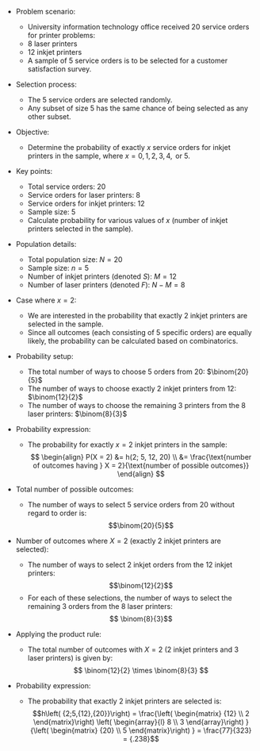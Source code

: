 - Problem scenario:
	- University information technology office received 20 service orders for printer problems:
    - 8 laser printers
    - 12 inkjet printers
	- A sample of 5 service orders is to be selected for a customer satisfaction survey.
  
- Selection process:
	- The 5 service orders are selected randomly.
	- Any subset of size 5 has the same chance of being selected as any other subset.

- Objective:
	- Determine the probability of exactly $x$ service orders for inkjet printers in the sample, where $x = 0, 1, 2, 3, 4, \text{ or } 5$.

- Key points:
	- Total service orders: 20
	- Service orders for laser printers: 8
	- Service orders for inkjet printers: 12
	- Sample size: 5
	- Calculate probability for various values of $x$ (number of inkjet printers selected in the sample).

- Population details:
	- Total population size: $N = 20$
	- Sample size: $n = 5$
	- Number of inkjet printers (denoted $S$): $M = 12$
	- Number of laser printers (denoted $F$): $N - M = 8$

- Case where $x = 2$:
	- We are interested in the probability that exactly 2 inkjet printers are selected in the sample.
	- Since all outcomes (each consisting of 5 specific orders) are equally likely, the probability can be calculated based on combinatorics.

- Probability setup:
	- The total number of ways to choose 5 orders from 20: $\binom{20}{5}$
	- The number of ways to choose exactly 2 inkjet printers from 12: $\binom{12}{2}$
	- The number of ways to choose the remaining 3 printers from the 8 laser printers: $\binom{8}{3}$

- Probability expression:
	- The probability for exactly $x = 2$ inkjet printers in the sample:
$$
\begin{align}
P(X = 2) &= h(2; 5, 12, 20) \\
         &= \frac{\text{number of outcomes having } X = 2}{\text{number of possible outcomes}}
\end{align}
$$

- Total number of possible outcomes:
	- The number of ways to select 5 service orders from 20 without regard to order is: $$\binom{20}{5}$$

- Number of outcomes where $X = 2$ (exactly 2 inkjet printers are selected):
	- The number of ways to select 2 inkjet orders from the 12 inkjet printers: $$\binom{12}{2}$$
  - For each of these selections, the number of ways to select the remaining 3 orders from the 8 laser printers: $$ \binom{8}{3}$$

- Applying the product rule:
	- The total number of outcomes with $X = 2$ (2 inkjet printers and 3 laser printers) is given by:
    $$
    \binom{12}{2} \times \binom{8}{3}
    $$

- Probability expression:
	- The probability that exactly 2 inkjet printers are selected is: $$h\left( {2;5,{12},{20}}\right) = \frac{\left( \begin{matrix} {12} \\ 2 \end{matrix}\right) \left( \begin{array}{l} 8 \\ 3 \end{array}\right) }{\left( \begin{matrix} {20} \\ 5 \end{matrix}\right) } = \frac{77}{323} = {.238}$$
